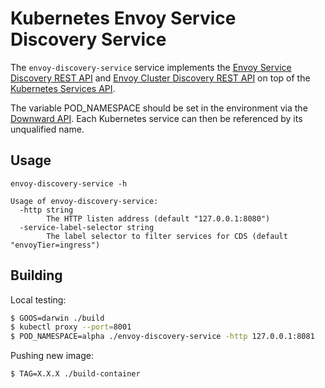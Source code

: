 # Kubernetes Envoy Service Discovery Service

The `envoy-discovery-service` service implements the [Envoy Service Discovery REST API](https://lyft.github.io/envoy/docs/configuration/cluster_manager/sds_api.html) and [Envoy Cluster Discovery REST API](https://www.envoyproxy.io/docs/envoy/latest/configuration/cluster_manager/cds#config-cluster-manager-cds-api) on top of the [Kubernetes Services API](https://kubernetes.io/docs/concepts/services-networking/service).

The variable POD_NAMESPACE should be set in the environment via the [Downward API](https://kubernetes.io/docs/tasks/inject-data-application/environment-variable-expose-pod-information/#the-downward-api). Each Kubernetes service can then be referenced by its unqualified name.

## Usage

```
envoy-discovery-service -h
```

```
Usage of envoy-discovery-service:
  -http string
    	The HTTP listen address (default "127.0.0.1:8080")
  -service-label-selector string
    	The label selector to filter services for CDS (default "envoyTier=ingress")
```

## Building

Local testing:

```bash
$ GOOS=darwin ./build
$ kubectl proxy --port=8001
$ POD_NAMESPACE=alpha ./envoy-discovery-service -http 127.0.0.1:8081
```

Pushing new image:


```bash
$ TAG=X.X.X ./build-container
```
